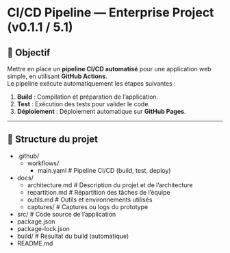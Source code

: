 # CI/CD Pipeline — Enterprise Project (v0.1.1 / 5.1)

## 🎯 Objectif
Mettre en place un **pipeline CI/CD automatisé** pour une application web simple, en utilisant **GitHub Actions**.  
Le pipeline exécute automatiquement les étapes suivantes :  
1. **Build** : Compilation et préparation de l’application.  
2. **Test** : Exécution des tests pour valider le code.  
3. **Déploiement** : Déploiement automatique sur **GitHub Pages**.

---

## 📁 Structure du projet

- .github/
  - workflows/
    - main.yaml        # Pipeline CI/CD (build, test, deploy)
- docs/
  - architecture.md    # Description du projet et de l’architecture
  - repartition.md     # Répartition des tâches de l’équipe
  - outils.md          # Outils et environnements utilisés
  - captures/          # Captures ou logs du prototype
- src/                 # Code source de l’application
- package.json
- package-lock.json
- build/               # Résultat du build (automatique)
- README.md
